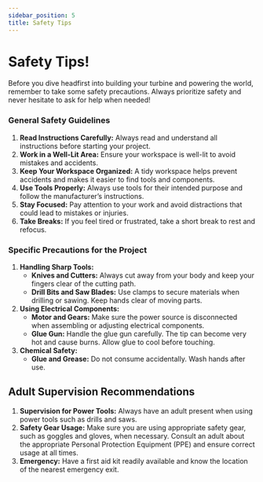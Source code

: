 ```yaml
---
sidebar_position: 5
title: Safety Tips
---
```


# Safety Tips!
Before you dive headfirst into building your turbine and powering the world, remember to take some safety precautions. Always prioritize safety and never hesitate to ask for help when needed!

### General Safety Guidelines
1. **Read Instructions Carefully:** Always read and understand all instructions before starting your project.
2. **Work in a Well-Lit Area:** Ensure your workspace is well-lit to avoid mistakes and accidents.
3. **Keep Your Workspace Organized:** A tidy workspace helps prevent accidents and makes it easier to find tools and components.
4. **Use Tools Properly:** Always use tools for their intended purpose and follow the manufacturer’s instructions.
5. **Stay Focused:** Pay attention to your work and avoid distractions that could lead to mistakes or injuries.
6. **Take Breaks:** If you feel tired or frustrated, take a short break to rest and refocus.

### Specific Precautions for the Project
1. **Handling Sharp Tools:**
    * **Knives and Cutters:** Always cut away from your body and keep your fingers clear of the cutting path.
    * **Drill Bits and Saw Blades:** Use clamps to secure materials when drilling or sawing. Keep hands clear of moving parts.
2. **Using Electrical Components:**
    * **Motor and Gears:** Make sure the power source is disconnected when assembling or adjusting electrical components.
    * **Glue Gun:** Handle the glue gun carefully. The tip can become very hot and cause burns. Allow glue to cool before touching.
3. **Chemical Safety:**
    * **Glue and Grease:** Do not consume accidentally. Wash hands after use.

## Adult Supervision Recommendations
1. **Supervision for Power Tools:** Always have an adult present when using power tools such as drills and saws.
2. **Safety Gear Usage:** Make sure you are using appropriate safety gear, such as goggles and gloves, when necessary. Consult an adult about the appropriate Personal Protection Equipment (PPE) and ensure correct usage at all times.
3. **Emergency:** Have a first aid kit readily available and know the location of the nearest emergency exit.
